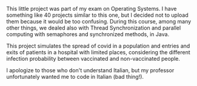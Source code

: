 This little project was part of my exam on Operating Systems. I have something like 40 projects similar to this one, but I decided not to upload them because it would be too confusing.
During this course, among many other things, we dealed also with Thread Synchronization and parallel computing with semaphores and synchronized methods, in Java.

This project simulates the spread of covid in a population and entries and exits of patients in a hospital with limited places, considering the different infection probability between vaccinated and non-vaccinated people.

I apologize to those who don't understand Italian, but my professor unfortunately wanted me to code in Italian (bad thing!).
